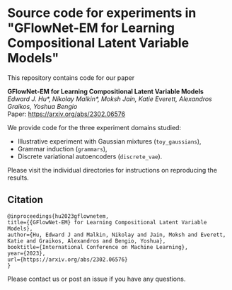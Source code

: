 # Source code for experiments in "GFlowNet-EM for Learning Compositional Latent Variable Models"

This repository contains code for our paper

**GFlowNet-EM for Learning Compositional Latent Variable Models** <br>
*Edward J. Hu\*, Nikolay Malkin\*, Moksh Jain, Katie Everett, Alexandros Graikos, Yoshua Bengio* <br>
Paper: https://arxiv.org/abs/2302.06576 <br>

We provide code for the three experiment domains studied:
* Illustrative experiment with Gaussian mixtures (`toy_gaussians`),
* Grammar induction (`grammars`),
* Discrete variational autoencoders (`discrete_vae`).

Please visit the individual directories for instructions on reproducing the results. 

## Citation

```
@inproceedings{hu2023gflownetem,
title={{GFlowNet-EM} for Learning Compositional Latent Variable Models},
author={Hu, Edward J and Malkin, Nikolay and Jain, Moksh and Everett, Katie and Graikos, Alexandros and Bengio, Yoshua},
booktitle={International Conference on Machine Learning},
year={2023},
url={https://arxiv.org/abs/2302.06576}
}
```
Please contact us or post an issue if you have any questions.
